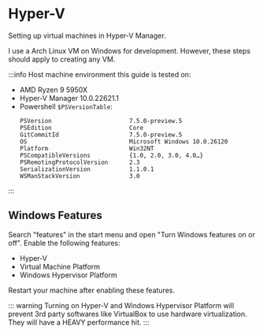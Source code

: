 # Hyper-V
Setting up virtual machines in Hyper-V Manager.

I use a Arch Linux VM on Windows for development. However,
these steps should apply to creating any VM.

:::info
Host machine environment this guide is tested on:
- AMD Ryzen 9 5950X
- Hyper-V Manager 10.0.22621.1
- Powershell `$PSVersionTable`:
  ```
  PSVersion                      7.5.0-preview.5
  PSEdition                      Core
  GitCommitId                    7.5.0-preview.5
  OS                             Microsoft Windows 10.0.26120
  Platform                       Win32NT
  PSCompatibleVersions           {1.0, 2.0, 3.0, 4.0…}
  PSRemotingProtocolVersion      2.3
  SerializationVersion           1.1.0.1
  WSManStackVersion              3.0
  ```
:::

## Windows Features
Search "features" in the start menu and open "Turn Windows features on or off". Enable the following features:
- Hyper-V
- Virtual Machine Platform
- Windows Hypervisor Platform

Restart your machine after enabling these features.

::: warning
Turning on Hyper-V and Windows Hypervisor Platform will prevent 
3rd party softwares like VirtualBox to use hardware virtualization.
They will have a HEAVY performance hit.
:::

